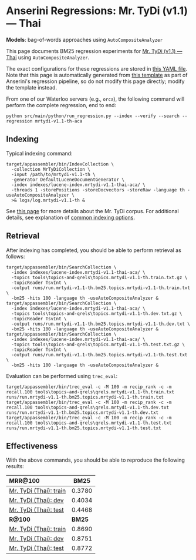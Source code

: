 # Anserini Regressions: Mr. TyDi (v1.1) &mdash; Thai

**Models**: bag-of-words approaches using `AutoCompositeAnalyzer`

This page documents BM25 regression experiments for [Mr. TyDi (v1.1) &mdash; Thai](https://github.com/castorini/mr.tydi) using `AutoCompositeAnalyzer`.

The exact configurations for these regressions are stored in [this YAML file](../../src/main/resources/regression/mrtydi-v1.1-th-aca.yaml).
Note that this page is automatically generated from [this template](../../src/main/resources/docgen/templates/mrtydi-v1.1-th-aca.template) as part of Anserini's regression pipeline, so do not modify this page directly; modify the template instead.

From one of our Waterloo servers (e.g., `orca`), the following command will perform the complete regression, end to end:

```
python src/main/python/run_regression.py --index --verify --search --regression mrtydi-v1.1-th-aca
```

## Indexing

Typical indexing command:

```
target/appassembler/bin/IndexCollection \
  -collection MrTyDiCollection \
  -input /path/to/mrtydi-v1.1-th \
  -generator DefaultLuceneDocumentGenerator \
  -index indexes/lucene-index.mrtydi-v1.1-thai-aca/ \
  -threads 1 -storePositions -storeDocvectors -storeRaw -language th -useAutoCompositeAnalyzer \
  >& logs/log.mrtydi-v1.1-th &
```

See [this page](https://github.com/castorini/mr.tydi) for more details about the Mr. TyDi corpus.
For additional details, see explanation of [common indexing options](../../docs/common-indexing-options.md).

## Retrieval

After indexing has completed, you should be able to perform retrieval as follows:

```
target/appassembler/bin/SearchCollection \
  -index indexes/lucene-index.mrtydi-v1.1-thai-aca/ \
  -topics tools\topics-and-qrels\topics.mrtydi-v1.1-th.train.txt.gz \
  -topicReader TsvInt \
  -output runs/run.mrtydi-v1.1-th.bm25.topics.mrtydi-v1.1-th.train.txt \
  -bm25 -hits 100 -language th -useAutoCompositeAnalyzer &
target/appassembler/bin/SearchCollection \
  -index indexes/lucene-index.mrtydi-v1.1-thai-aca/ \
  -topics tools\topics-and-qrels\topics.mrtydi-v1.1-th.dev.txt.gz \
  -topicReader TsvInt \
  -output runs/run.mrtydi-v1.1-th.bm25.topics.mrtydi-v1.1-th.dev.txt \
  -bm25 -hits 100 -language th -useAutoCompositeAnalyzer &
target/appassembler/bin/SearchCollection \
  -index indexes/lucene-index.mrtydi-v1.1-thai-aca/ \
  -topics tools\topics-and-qrels\topics.mrtydi-v1.1-th.test.txt.gz \
  -topicReader TsvInt \
  -output runs/run.mrtydi-v1.1-th.bm25.topics.mrtydi-v1.1-th.test.txt \
  -bm25 -hits 100 -language th -useAutoCompositeAnalyzer &
```

Evaluation can be performed using `trec_eval`:

```
target/appassembler/bin/trec_eval -c -M 100 -m recip_rank -c -m recall.100 tools\topics-and-qrels\qrels.mrtydi-v1.1-th.train.txt runs/run.mrtydi-v1.1-th.bm25.topics.mrtydi-v1.1-th.train.txt
target/appassembler/bin/trec_eval -c -M 100 -m recip_rank -c -m recall.100 tools\topics-and-qrels\qrels.mrtydi-v1.1-th.dev.txt runs/run.mrtydi-v1.1-th.bm25.topics.mrtydi-v1.1-th.dev.txt
target/appassembler/bin/trec_eval -c -M 100 -m recip_rank -c -m recall.100 tools\topics-and-qrels\qrels.mrtydi-v1.1-th.test.txt runs/run.mrtydi-v1.1-th.bm25.topics.mrtydi-v1.1-th.test.txt
```

## Effectiveness

With the above commands, you should be able to reproduce the following results:

| **MRR@100**                                                                                                  | **BM25**  |
|:-------------------------------------------------------------------------------------------------------------|-----------|
| [Mr. TyDi (Thai): train](https://github.com/castorini/mr.tydi)                                               | 0.3780    |
| [Mr. TyDi (Thai): dev](https://github.com/castorini/mr.tydi)                                                 | 0.4034    |
| [Mr. TyDi (Thai): test](https://github.com/castorini/mr.tydi)                                                | 0.4468    |
| **R@100**                                                                                                    | **BM25**  |
| [Mr. TyDi (Thai): train](https://github.com/castorini/mr.tydi)                                               | 0.8690    |
| [Mr. TyDi (Thai): dev](https://github.com/castorini/mr.tydi)                                                 | 0.8751    |
| [Mr. TyDi (Thai): test](https://github.com/castorini/mr.tydi)                                                | 0.8772    |
